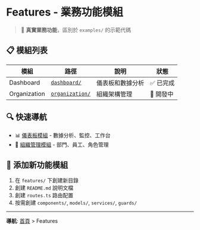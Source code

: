 # Features - 業務功能模組

> 🎯 **真實業務功能**，區別於 `examples/` 的示範代碼

## 📋 模組列表

| 模組 | 路徑 | 說明 | 狀態 |
|------|------|------|------|
| Dashboard | [`dashboard/`](dashboard/) | 儀表板和數據分析 | ✅ 已完成 |
| Organization | [`organization/`](organization/) | 組織架構管理 | 🔄 開發中 |

## 🔍 快速導航

- 📊 [儀表板模組](dashboard/README.md) - 數據分析、監控、工作台
- 🏢 [組織管理模組](organization/README.md) - 部門、員工、角色管理

## 📝 添加新功能模組

1. 在 `features/` 下創建新目錄
2. 創建 `README.md` 說明文檔
3. 創建 `routes.ts` 路由配置
4. 按需創建 `components/`, `models/`, `services/`, `guards/`

---

**導航**: [首頁](../../README.md) > Features

